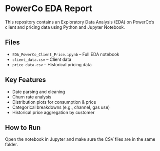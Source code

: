 # PowerCo EDA Report

This repository contains an Exploratory Data Analysis (EDA) on PowerCo’s client and pricing data using Python and Jupyter Notebook.

## Files

- `EDA_PowerCo_Client_Price.ipynb` – Full EDA notebook
- `client_data.csv` – Client data
- `price_data.csv` – Historical pricing data

## Key Features

- Date parsing and cleaning
- Churn rate analysis
- Distribution plots for consumption & price
- Categorical breakdowns (e.g., channel, gas use)
- Historical price aggregation by customer

## How to Run

Open the notebook in Jupyter and make sure the CSV files are in the same folder.
